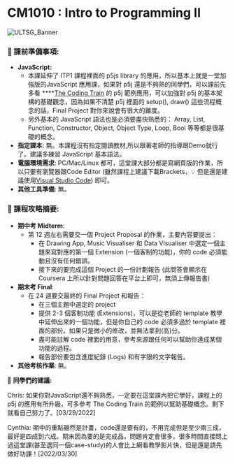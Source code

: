 # CM1010 : Intro to Programming II

![ULTSG_Banner](https://user-images.githubusercontent.com/14081948/160753354-ee8de386-f666-4d3e-b1a6-7055819adabf.png)

### 🔖  課前準備事項:

- **JavaScript:**
    - 本課延伸了 ITP1 課程裡面的 p5js library 的應用，所以基本上就是一堂加強版的JavaScript 應用課，如果對 p5j 還是不夠熟的同學們，可以課前先多看 ****[The Coding Train](https://www.youtube.com/playlist?list=PLRqwX-V7Uu6Zy51Q-x9tMWIv9cueOFTFA) 的 p5j 範例應用，可以加強對 p5j 的基本架構的基礎觀念，因為如果不清楚 p5j 裡面的 setup(), draw() 這些流程概念的話，Final Project 對你來說會有很大的難度。
    - 另外基本的 JavaScript 語法也是必須要盡快熟悉的： Array, List, Function, Constructor, Object, Object Type, Loop, Bool 等等都是很基礎的概念。
- **指定課本:** 無。本課程沒有指定閱讀教材,所以跟著老師的指導跟Demo就行了。建議多練習 JavaScript 基本語法。
- **電腦環境需求**: PC/Mac/Linux 都可，這堂課大部分都是寫網頁版的作業，所以只要有瀏覽器跟Code Editor (雖然課程上建議下載Brackets，💡 但是還是建議使用[Visual Studio Code](https://code.visualstudio.com/)) 即可。
- **其他工具準備**: 無。

### 📓 課程攻略摘要:

- **期中考 Midterm**:
    - 第 12 週左右需要交一個 Project Proposal 的作業，主要內容要提出：
        - 在 Drawing App, Music Visualiser 和 Data Visualiser 中選定一個主題來寫對應的第一個 Extension (一個客制的功能)，你的 code 必須能動且沒有任何錯誤。
        - 接下來的要完成這個 Project 的一份計劃報告 (此問答會顯示在 Coursera 上所以針對問題回答在平台上即可，無須上傳報告書)
- **期末考 Final**:
    - 在 24 週要交最終的 Final Project 和報告：
        - 在三個主題中選定的 project
        - 提供 2-3 個客制功能 (Extensions)，可以是從老師的 template 教學中延伸出來的一個功能，但是你自己的 code 必須多過於 template 裡面的部份。如果只是微小的修改，並無法拿到(高)分。
        - 盡可能註解 code 裡面的用意，參考來源跟任何可以幫助你達成某個功能的過程。
        - 報告部份要包含進度紀錄 (Logs) 和有字限的文字報告。
- **其他考核作業**: 無。
    
    

🤩 **同學們的建議:**

Chris: 如果你對JavaScript還不夠熟悉，一定要在這堂課內把它學好，課程上的 p5j 的應用有所升級，可多參考 The Coding Train 的範例以幫助基礎概念。剩下就看自己努力了。[03/29/2022] 

Cynthia: 期中的重點雖然是計畫，code還是要有的，不用完成但是至少兩三成，最好是四成到六成。期末因為要的是完成品，問題肯定會很多，很多時間直接問上過這堂課(甚至選同一個case-study)的人會比上網看教學影片快，但是還是請先做好功課！[2022/03/30]
